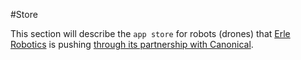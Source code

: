 #Store

This section will describe the `app store` for robots (drones) that [Erle Robotics](http://erlerobotics.com) is pushing [through its partnership with Canonical](http://ubuntu.com/things).

